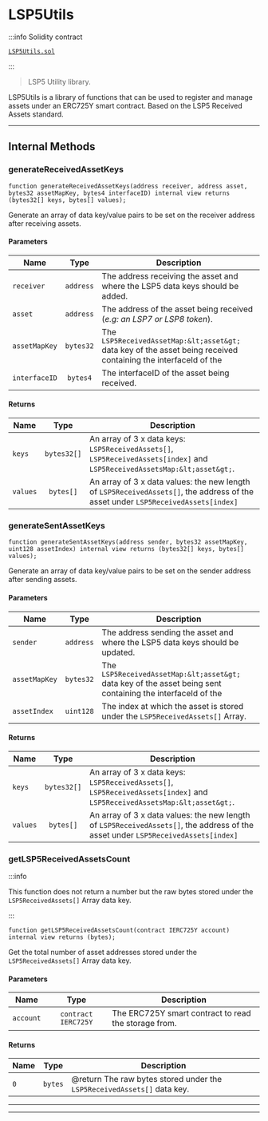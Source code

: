 # LSP5Utils

:::info Solidity contract

[`LSP5Utils.sol`](https://github.com/lukso-network/lsp-smart-contracts/blob/develop/contracts/undefined)

:::


> LSP5 Utility library.



LSP5Utils is a library of functions that can be used to register and manage assets under an ERC725Y smart contract. Based on the LSP5 Received Assets standard.

---

## Internal Methods


### generateReceivedAssetKeys








```solidity
function generateReceivedAssetKeys(address receiver, address asset, bytes32 assetMapKey, bytes4 interfaceID) internal view returns (bytes32[] keys, bytes[] values);
```




Generate an array of data key/value pairs to be set on the receiver address after receiving assets.





#### Parameters

| Name | Type | Description |
|---|:-:|---|
| `receiver` | `address` | The address receiving the asset and where the LSP5 data keys should be added. |
| `asset` | `address` | The address of the asset being received (_e.g: an LSP7 or LSP8 token_). |
| `assetMapKey` | `bytes32` | The `LSP5ReceivedAssetMap:&lt;asset&gt;` data key of the asset being received containing the interfaceId of the |
| `interfaceID` | `bytes4` | The interfaceID of the asset being received. |


#### Returns

| Name | Type | Description |
|---|:-:|---|
| `keys` | `bytes32[]` | An array of 3 x data keys: `LSP5ReceivedAssets[]`, `LSP5ReceivedAssets[index]` and `LSP5ReceivedAssetsMap:&lt;asset&gt;`. |
| `values` | `bytes[]` | An array of 3 x data values: the new length of `LSP5ReceivedAssets[]`, the address of the asset under `LSP5ReceivedAssets[index]` |


### generateSentAssetKeys








```solidity
function generateSentAssetKeys(address sender, bytes32 assetMapKey, uint128 assetIndex) internal view returns (bytes32[] keys, bytes[] values);
```




Generate an array of data key/value pairs to be set on the sender address after sending assets.





#### Parameters

| Name | Type | Description |
|---|:-:|---|
| `sender` | `address` | The address sending the asset and where the LSP5 data keys should be updated. |
| `assetMapKey` | `bytes32` | The `LSP5ReceivedAssetMap:&lt;asset&gt;` data key of the asset being sent containing the interfaceId of the |
| `assetIndex` | `uint128` | The index at which the asset is stored under the `LSP5ReceivedAssets[]` Array. |


#### Returns

| Name | Type | Description |
|---|:-:|---|
| `keys` | `bytes32[]` | An array of 3 x data keys: `LSP5ReceivedAssets[]`, `LSP5ReceivedAssets[index]` and `LSP5ReceivedAssetsMap:&lt;asset&gt;`. |
| `values` | `bytes[]` | An array of 3 x data values: the new length of `LSP5ReceivedAssets[]`, the address of the asset under `LSP5ReceivedAssets[index]` |


### getLSP5ReceivedAssetsCount
:::info

This function does not return a number but the raw bytes stored under the `LSP5ReceivedAssets[]` Array data key.

:::








```solidity
function getLSP5ReceivedAssetsCount(contract IERC725Y account) internal view returns (bytes);
```




Get the total number of asset addresses stored under the `LSP5ReceivedAssets[]` Array data key.





#### Parameters

| Name | Type | Description |
|---|:-:|---|
| `account` | `contract IERC725Y` | The ERC725Y smart contract to read the storage from. |


#### Returns

| Name | Type | Description |
|---|:-:|---|
| `0` | `bytes` | @return The raw bytes stored under the `LSP5ReceivedAssets[]` data key. |




---

---

